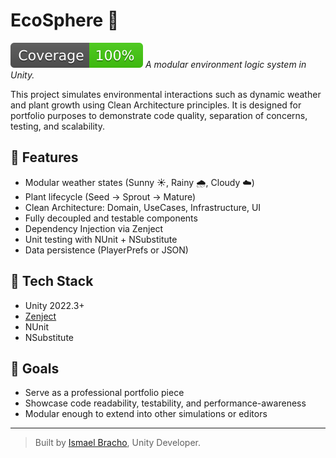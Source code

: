 # EcoSphere 🌱  
![coverage](badge-coverage.svg)
*A modular environment logic system in Unity.*

This project simulates environmental interactions such as dynamic weather and plant growth using Clean Architecture principles. It is designed for portfolio purposes to demonstrate code quality, separation of concerns, testing, and scalability.

## 🔧 Features
- Modular weather states (Sunny ☀️, Rainy 🌧️, Cloudy ☁️)
- Plant lifecycle (Seed → Sprout → Mature)
- Clean Architecture: Domain, UseCases, Infrastructure, UI
- Fully decoupled and testable components
- Dependency Injection via Zenject
- Unit testing with NUnit + NSubstitute
- Data persistence (PlayerPrefs or JSON)

## 🧪 Tech Stack
- Unity 2022.3+
- [Zenject](https://github.com/modesttree/Zenject)
- NUnit
- NSubstitute

## 🚀 Goals
- Serve as a professional portfolio piece
- Showcase code readability, testability, and performance-awareness
- Modular enough to extend into other simulations or editors



---

> Built by [Ismael Bracho](https://github.com/tu-usuario), Unity Developer.